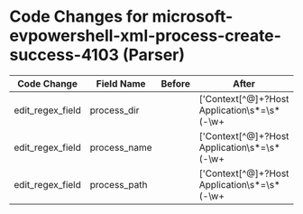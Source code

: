 # Code Changes for microsoft-evpowershell-xml-process-create-success-4103 (Parser)

| Code Change | Field Name | Before | After |
|-------------|------------|--------|-------|
| edit_regex_field | process_dir |  | ['Context[^@]+?Host Application\s*=\s*(\-\w+|({process_path}(({process_dir}(([^\;=\\\/-]*?)\s*[^\;=\\\/\s-]+?[\\\/]+)+))?({process_name}[^\s\\\/]+)))[^\n]+?\s+Engine Version =', 'exa_regex=Context[^@]+?Host Application\s*=\s*(\-\w+|({process_path}(({process_dir}[^\;=\s]+)[\\\/]+)?({process_name}[^\s]+)))[^\n]+?\s+Engine Version ='] |
| edit_regex_field | process_name |  | ['Context[^@]+?Host Application\s*=\s*(\-\w+|({process_path}(({process_dir}(([^\;=\\\/-]*?)\s*[^\;=\\\/\s-]+?[\\\/]+)+))?({process_name}[^\s\\\/]+)))[^\n]+?\s+Engine Version =', 'exa_regex=Context[^@]+?Host Application\s*=\s*(\-\w+|({process_path}(({process_dir}[^\;=\s]+)[\\\/]+)?({process_name}[^\s]+)))[^\n]+?\s+Engine Version ='] |
| edit_regex_field | process_path |  | ['Context[^@]+?Host Application\s*=\s*(\-\w+|({process_path}(({process_dir}(([^\;=\\\/-]*?)\s*[^\;=\\\/\s-]+?[\\\/]+)+))?({process_name}[^\s\\\/]+)))[^\n]+?\s+Engine Version =', 'exa_regex=Context[^@]+?Host Application\s*=\s*(\-\w+|({process_path}(({process_dir}[^\;=\s]+)[\\\/]+)?({process_name}[^\s]+)))[^\n]+?\s+Engine Version ='] |